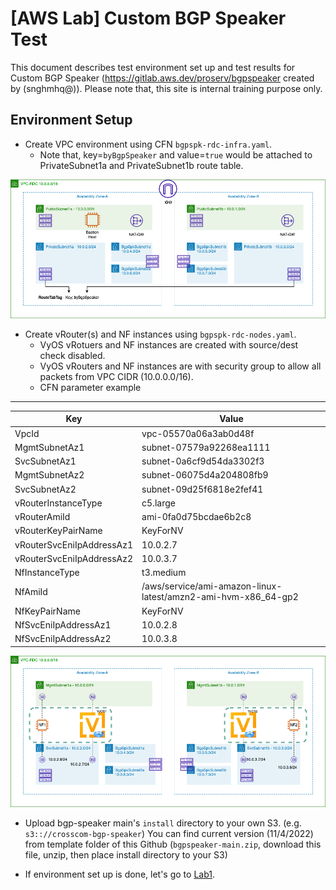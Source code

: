 

# [AWS Lab] Custom BGP Speaker Test

This document describes test environment set up and test results for Custom BGP Speaker (https://gitlab.aws.dev/proserv/bgpspeaker created by (snghmhq@)). Please note that, this site is internal training purpose only. 



## Environment Setup

* Create VPC environment using CFN `bgpspk-rdc-infra.yaml`.
  * Note that, key=`byBgpSpeaker` and value=`true` would be attached to PrivateSubnet1a and PrivateSubnet1b route table. 

![BGP-Speaker-Test-new-CFN1-Infra.drawio](./image/BGP-Speaker-Test-new-CFN1-Infra.drawio.png)

* Create vRouter(s) and NF instances using `bgpspk-rdc-nodes.yaml`. 
  * VyOS vRotuers and NF instances are created with source/dest check disabled. 
  * VyOS vRouters and NF instances are with security group to allow all packets from VPC CIDR (10.0.0.0/16). 
  * CFN parameter example

----

| Key                       | Value                                                        |
| ------------------------- | ------------------------------------------------------------ |
| VpcId                     | vpc-05570a06a3ab0d48f                                        |
| MgmtSubnetAz1             | subnet-07579a92268ea1111                                     |
| SvcSubnetAz1              | subnet-0a6cf9d54da3302f3                                     |
| MgmtSubnetAz2             | subnet-06075d4a204808fb9                                     |
| SvcSubnetAz2              | subnet-09d25f6818e2fef41                                     |
| vRouterInstanceType       | c5.large                                                     |
| vRouterAmiId              | ami-0fa0d75bcdae6b2c8                                        |
| vRouterKeyPairName        | KeyForNV                                                     |
| vRouterSvcEniIpAddressAz1 | 10.0.2.7                                                     |
| vRouterSvcEniIpAddressAz2 | 10.0.3.7                                                     |
| NfInstanceType            | t3.medium                                                    |
| NfAmiId                   | /aws/service/ami-amazon-linux-latest/amzn2-ami-hvm-x86_64-gp2 |
| NfKeyPairName             | KeyForNV                                                     |
| NfSvcEniIpAddressAz1      | 10.0.2.8                                                     |
| NfSvcEniIpAddressAz2      | 10.0.3.8                                                     |



![BGP-Speaker-Test-new-CFN2-NFs.drawio](./image/BGP-Speaker-Test-new-CFN2-NFs.drawio.png)

* Upload bgp-speaker main's `install` directory to your own S3. (e.g. `s3:://crosscom-bgp-speaker`) You can find current version (11/4/2022) from template folder of this Github (`bgpspeaker-main.zip`, download this file, unzip, then place install directory to your S3)

* If environment set up is done, let's go to [Lab1](https://github.com/crosscom/aws-handson-lab-bgpspk/tree/main/Lab1).


